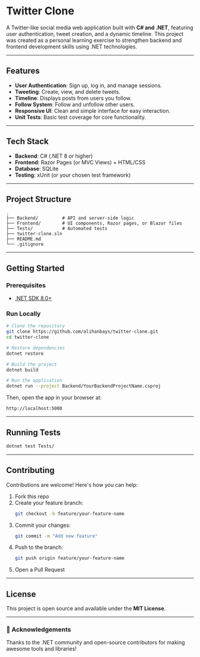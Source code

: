 # Twitter Clone

A Twitter-like social media web application built with **C# and .NET**, featuring user authentication, tweet creation, and a dynamic timeline. This project was created as a personal learning exercise to strengthen backend and frontend development skills using .NET technologies.

---

## Features

- **User Authentication**: Sign up, log in, and manage sessions.
- **Tweeting**: Create, view, and delete tweets.
- **Timeline**: Displays posts from users you follow.
- **Follow System**: Follow and unfollow other users.
- **Responsive UI**: Clean and simple interface for easy interaction.
- **Unit Tests**: Basic test coverage for core functionality.

---

## Tech Stack

- **Backend**: C# (.NET 8 or higher)
- **Frontend**: Razor Pages (or MVC Views) + HTML/CSS
- **Database**: SQLite
- **Testing**: xUnit (or your chosen test framework)

---

## Project Structure

```
.
├── Backend/         # API and server-side logic
├── Frontend/        # UI components, Razor pages, or Blazor files
├── Tests/           # Automated tests
├── twitter-clone.sln
├── README.md
└── .gitignore
```

---

## Getting Started

### Prerequisites
- [.NET SDK 8.0+](https://dotnet.microsoft.com/en-us/download)

### Run Locally

```bash
# Clone the repository
git clone https://github.com/alihanbays/twitter-clone.git
cd twitter-clone

# Restore dependencies
dotnet restore

# Build the project
dotnet build

# Run the application
dotnet run --project Backend/YourBackendProjectName.csproj
```

Then, open the app in your browser at:

```
http://localhost:5000
```

---

## Running Tests

```bash
dotnet test Tests/
```

---

## Contributing

Contributions are welcome! Here's how you can help:

1. Fork this repo
2. Create your feature branch:  
   ```bash
   git checkout -b feature/your-feature-name
   ```
3. Commit your changes:  
   ```bash
   git commit -m "Add new feature"
   ```
4. Push to the branch:  
   ```bash
   git push origin feature/your-feature-name
   ```
5. Open a Pull Request

---

## License

This project is open source and available under the **MIT License**.

---

### 🙌 Acknowledgements
Thanks to the .NET community and open-source contributors for making awesome tools and libraries!
